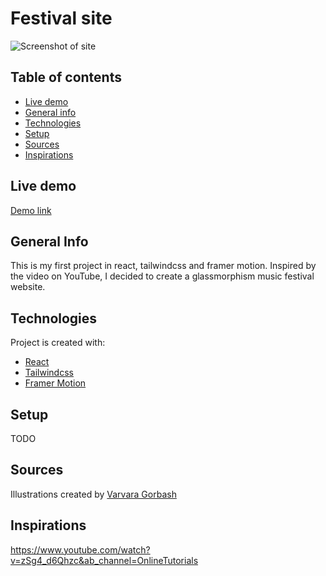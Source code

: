 # Festival site

![Screenshot of site](https://raw.github.com/mateusz28011/festival-site/main/Festival-site.png)

## Table of contents

- [Live demo](#live-demo)
- [General info](#general-info)
- [Technologies](#technologies)
- [Setup](#setup)
- [Sources](#sources)
- [Inspirations](#inspirations)

## Live demo

[Demo link](https://festival-site.mateuszsiwinski.com/)

## General Info

This is my first project in react, tailwindcss and framer motion. Inspired by the video on YouTube, I decided to create a glassmorphism music festival website.

## Technologies

Project is created with:

- [React](https://reactjs.org/)
- [Tailwindcss](https://tailwindcss.com/)
- [Framer Motion](https://www.framer.com/motion/)

## Setup

TODO

## Sources

Illustrations created by [Varvara Gorbash](https://creativemarket.com/varka?u=varka)

## Inspirations

https://www.youtube.com/watch?v=zSg4_d6Qhzc&ab_channel=OnlineTutorials
